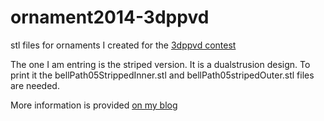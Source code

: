 ornament2014-3dppvd
===================

stl files for ornaments I created for the [3dppvd contest](http://www.3dppvd.org/wp/2014/12/december-2014-meeting-holiday-party/)

The one I am entring is the striped version. It is a dualstrusion design. To print it the bellPath05StrippedInner.stl and bellPath05stripedOuter.stl files are needed.

More information is provided [on my blog](http://andrewstaroscik.com/views/2014/12/3d-printed-christmas-ornament)
